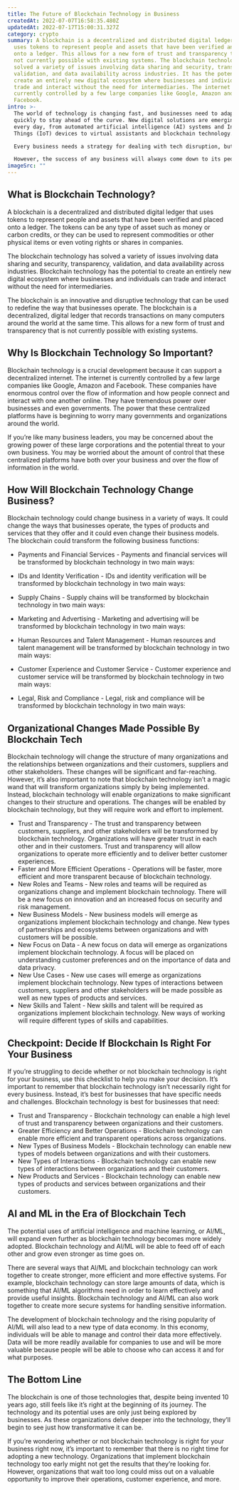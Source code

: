 ```yaml
---
title: The Future of Blockchain Technology in Business
createdAt: 2022-07-07T16:58:35.480Z
updatedAt: 2022-07-17T15:00:31.327Z
category: crypto
summary: A blockchain is a decentralized and distributed digital ledger that
  uses tokens to represent people and assets that have been verified and placed
  onto a ledger. This allows for a new form of trust and transparency that is
  not currently possible with existing systems. The blockchain technology has
  solved a variety of issues involving data sharing and security, transparency,
  validation, and data availability across industries. It has the potential to
  create an entirely new digital ecosystem where businesses and individuals can
  trade and interact without the need for intermediaries. The internet is
  currently controlled by a few large companies like Google, Amazon and
  Facebook.
intro: >-
  The world of technology is changing fast, and businesses need to adapt
  quickly to stay ahead of the curve. New digital solutions are emerging almost
  every day, from automated artificial intelligence (AI) systems and Internet of
  Things (IoT) devices to virtual assistants and blockchain technology. 

  Every business needs a strategy for dealing with tech disruption, but that's no easy task. New technologies emerge so quickly that it can be hard to know which ones are worth worrying about, let alone how you would adopt them in your own organization. 

  However, the success of any business will always come down to its people and processes as much as its technology. The focus of this article isn’t just on the individual technologies themselves but how they could help your business in the future.
imageSrc: ""
---
```


## What is Blockchain Technology?

A blockchain is a decentralized and distributed digital ledger that uses tokens to represent people and assets that have been verified and placed onto a ledger. The tokens can be any type of asset such as money or carbon credits, or they can be used to represent commodities or other physical items or even voting rights or shares in companies.

The blockchain technology has solved a variety of issues involving data sharing and security, transparency, validation, and data availability across industries. Blockchain technology has the potential to create an entirely new digital ecosystem where businesses and individuals can trade and interact without the need for intermediaries.

The blockchain is an innovative and disruptive technology that can be used to redefine the way that businesses operate. The blockchain is a decentralized, digital ledger that records transactions on many computers around the world at the same time. This allows for a new form of trust and transparency that is not currently possible with existing systems.

## Why Is Blockchain Technology So Important?

Blockchain technology is a crucial development because it can support a decentralized internet. The internet is currently controlled by a few large companies like Google, Amazon and Facebook. These companies have enormous control over the flow of information and how people connect and interact with one another online. They have tremendous power over businesses and even governments. The power that these centralized platforms have is beginning to worry many governments and organizations around the world.

If you’re like many business leaders, you may be concerned about the growing power of these large corporations and the potential threat to your own business. You may be worried about the amount of control that these centralized platforms have both over your business and over the flow of information in the world. 

## How Will Blockchain Technology Change Business?

Blockchain technology could change business in a variety of ways. It could change the ways that businesses operate, the types of products and services that they offer and it could even change their business models. The blockchain could transform the following business functions:

- Payments and Financial Services - Payments and financial services will be transformed by blockchain technology in two main ways:

- IDs and Identity Verification - IDs and identity verification will be transformed by blockchain technology in two main ways:

- Supply Chains - Supply chains will be transformed by blockchain technology in two main ways:

- Marketing and Advertising - Marketing and advertising will be transformed by blockchain technology in two main ways:

- Human Resources and Talent Management - Human resources and talent management will be transformed by blockchain technology in two main ways:

- Customer Experience and Customer Service - Customer experience and customer service will be transformed by blockchain technology in two main ways:

- Legal, Risk and Compliance - Legal, risk and compliance will be transformed by blockchain technology in two main ways:

## Organizational Changes Made Possible By Blockchain Tech

Blockchain technology will change the structure of many organizations and the relationships between organizations and their customers, suppliers and other stakeholders. These changes will be significant and far-reaching. However, it’s also important to note that blockchain technology isn’t a magic wand that will transform organizations simply by being implemented. Instead, blockchain technology will enable organizations to make significant changes to their structure and operations. The changes will be enabled by blockchain technology, but they will require work and effort to implement.

- Trust and Transparency - The trust and transparency between customers, suppliers, and other stakeholders will be transformed by blockchain technology. Organizations will have greater trust in each other and in their customers. Trust and transparency will allow organizations to operate more efficiently and to deliver better customer experiences.
- Faster and More Efficient Operations - Operations will be faster, more efficient and more transparent because of blockchain technology.
- New Roles and Teams - New roles and teams will be required as organizations change and implement blockchain technology. There will be a new focus on innovation and an increased focus on security and risk management.
- New Business Models - New business models will emerge as organizations implement blockchain technology and change. New types of partnerships and ecosystems between organizations and with customers will be possible.
- New Focus on Data - A new focus on data will emerge as organizations implement blockchain technology. A focus will be placed on understanding customer preferences and on the importance of data and data privacy.
- New Use Cases - New use cases will emerge as organizations implement blockchain technology. New types of interactions between customers, suppliers and other stakeholders will be made possible as well as new types of products and services.
- New Skills and Talent - New skills and talent will be required as organizations implement blockchain technology. New ways of working will require different types of skills and capabilities.

## Checkpoint: Decide If Blockchain Is Right For Your Business

If you’re struggling to decide whether or not blockchain technology is right for your business, use this checklist to help you make your decision. It’s important to remember that blockchain technology isn’t necessarily right for every business. Instead, it’s best for businesses that have specific needs and challenges. Blockchain technology is best for businesses that need:

- Trust and Transparency - Blockchain technology can enable a high level of trust and transparency between organizations and their customers.
- Greater Efficiency and Better Operations - Blockchain technology can enable more efficient and transparent operations across organizations.
- New Types of Business Models - Blockchain technology can enable new types of models between organizations and with their customers.
- New Types of Interactions - Blockchain technology can enable new types of interactions between organizations and their customers.
- New Products and Services - Blockchain technology can enable new types of products and services between organizations and their customers.

## AI and ML in the Era of Blockchain Tech

The potential uses of artificial intelligence and machine learning, or AI/ML, will expand even further as blockchain technology becomes more widely adopted. Blockchain technology and AI/ML will be able to feed off of each other and grow even stronger as time goes on.

There are several ways that AI/ML and blockchain technology can work together to create stronger, more efficient and more effective systems. For example, blockchain technology can store large amounts of data, which is something that AI/ML algorithms need in order to learn effectively and provide useful insights. Blockchain technology and AI/ML can also work together to create more secure systems for handling sensitive information.

The development of blockchain technology and the rising popularity of AI/ML will also lead to a new type of data economy. In this economy, individuals will be able to manage and control their data more effectively. Data will be more readily available for companies to use and will be more valuable because people will be able to choose who can access it and for what purposes.

## The Bottom Line

The blockchain is one of those technologies that, despite being invented 10 years ago, still feels like it’s right at the beginning of its journey. The technology and its potential uses are only just being explored by businesses. As these organizations delve deeper into the technology, they’ll begin to see just how transformative it can be.

If you’re wondering whether or not blockchain technology is right for your business right now, it’s important to remember that there is no right time for adopting a new technology. Organizations that implement blockchain technology too early might not get the results that they’re looking for. However, organizations that wait too long could miss out on a valuable opportunity to improve their operations, customer experience, and more.
